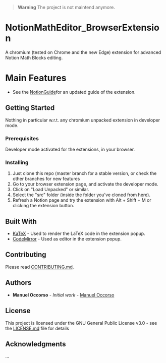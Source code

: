 
> **Warning**
> The project is not maintend anymore. 


# NotionMathEditor_BrowserExtension

A chromium (tested on Chrome and the new Edge) extension for advanced Notion Math Blocks editing.
# Main Features
 - See the [NotionGuide](https://www.notion.so/manueloccnotes/Notion-Math-Quick-Editor-Chrome-Extension-9bcbe1245e214030b89ee5e8104ba691)for an updated guide of the extension. 

## Getting Started

Nothing in particular w.r.t. any chromium unpacked extension in developer mode.

### Prerequisites

Developer mode activated for the extensions, in your browser.

### Installing

1. Just clone this repo (master branch for a stable version, or check the other branches for new features
2. Go to your browser extension page, and activate the developer mode.
3. Click on "Load Unpacked" or similar.
4. Select the "src" folder (inside the folder you've cloned from here).
5. Refresh a Notion page and try the extension with Alt + Shift + M or clicking the extension button.

## Built With

* [KaTeX](https://katex.org/) - Used to render the LaTeX code in the extension popup.
* [CodeMirror](https://codemirror.net/)  - Used as editor in the extension popup.

## Contributing

Please read [CONTRIBUTING.md](https://github.com/Manueloccorso/NotionMathEditor_BrowserExtension/blob/master/CONTRIBUTING.md).

## Authors

* **Manuel Occorso** - *Initial work* - [Manuel Occorso](https://github.com/Manueloccorso)

## License

This project is licensed under the GNU General Public License v3.0 - see the [LICENSE.md](LICENSE.md) file for details

## Acknowledgments

...
